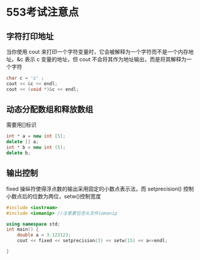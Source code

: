 # 553考试注意点

## 字符打印地址

当你使用 cout 来打印一个字符变量时，它会被解释为一个字符而不是一个内存地址。&c 表示 c 变量的地址，但 cout 不会将其作为地址输出，而是将其解释为一个字符

```cpp
char c = 'c' ;
cout << &c << endl;
cout << (void *)&c << endl;
```



## 动态分配数组和释放数组
需要用[]标识

```cpp
int * a = new int [5];
delete [] a;
int * b = new int (5);
delete b;
```

## 输出控制
fixed 操纵符使得浮点数的输出采用固定的小数点表示法，而 setprecision() 控制小数点后的位数为两位，setw()控制宽度

```cpp
#include <iostream>
#include <iomanip> //注意要包含头文件iomanip

using namespace std;
int main() {
    double a = 3.123123;
    cout << fixed << setprecision(3) << setw(15) << a<<endl;

}

```
